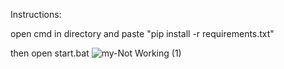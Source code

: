 Instructions:

open cmd in directory and paste "pip install -r requirements.txt"

then open start.bat
![my-Not Working (1)](https://github.com/user-attachments/assets/2ead97e5-db57-4ed1-93ab-723a1669092f)

